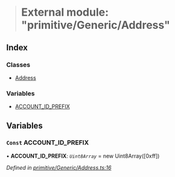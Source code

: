 > # External module: "primitive/Generic/Address"

## Index

### Classes

* [Address](../classes/_primitive_generic_address_.address.md)

### Variables

* [ACCOUNT_ID_PREFIX](_primitive_generic_address_.md#const-account_id_prefix)

## Variables

### `Const` ACCOUNT_ID_PREFIX

• **ACCOUNT_ID_PREFIX**: *`Uint8Array`* =  new Uint8Array([0xff])

*Defined in [primitive/Generic/Address.ts:16](https://github.com/polkadot-js/api/blob/1706309/packages/types/src/primitive/Generic/Address.ts#L16)*